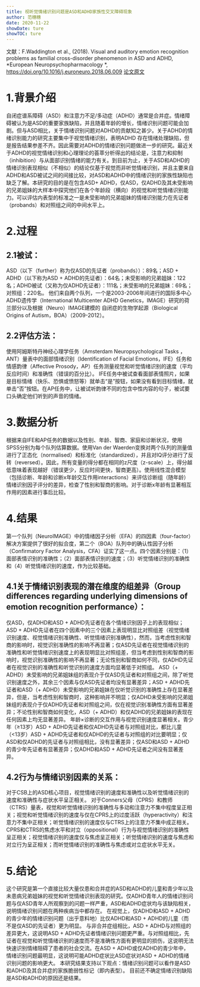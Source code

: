 ```yaml
---
title: 视听觉情绪识别问题是ASD和ADHD家族性交叉障碍现象
author: 范穗穗
date: 2020-11-22
showDate: ture
showTOC: ture
---
```

文献：F.Waddington et al., (2018). Visual and auditory emotion recognition problems as familial cross-disorder phenomenon in ASD and ADHD,  *European Neuropsychopharmacology *, https://doi.org/10.1016/j.euroneuro.2018.06.009
[论文原文](../Source_Files/2020-11-22-FSS2.pdf)
# 1.背景介绍
自闭症谱系障碍（ASD）和注意力不足/多动症（ADHD）通常是合并症。情绪障碍被认为是ASD的重要家族缺陷，并且随着年龄的增长，情绪识别问题可能会加剧。但与ASD相比，关于情绪识别问题对ADHD的贡献知之甚少。关于ADHD的情绪识别能力的研究主要集中于视觉情绪识别，表明ADHD 存在情绪处理缺陷，但是报告结果参差不齐。因此需要对ADHD的情绪识别问题做进一步的研究。最近关于ADHD的视觉情绪识别和心理理论的荟萃分析得出的结论是，注意力和抑制（inhibition）与从面部识别情绪的能力有关。到目前为止，关于ASD和ADHD的情绪识别表现相似（不相似）的结论仅基于视觉而非听觉情绪识别，并且主要来自ADHD和ASD被试之间的间接比较，对ASD和ADHD中的情绪识别的家族性缺陷也缺乏了解。本研究的目的是在包含ASD+ ADHD，仅ASD，仅ADHD及其未受影响的兄弟姐妹的大样本中探究他们在各个年龄段（横向）的视觉和听觉情绪识别能力。可以评估内表型的标准之一是未受影响的兄弟姐妹的情绪识别能力在先证者（probands）和对照组之间的中间水平上。
# 2.过程
## 2.1被试：
ASD（以下（further）称为仅ASD的先证者（probands））：89名；ASD + ADHD（以下称为ASD + ADHD的先证者）：64名；未受影响的兄弟姐妹：122名；ADHD被试（又称为仅ADHD先证者）：111名；未受影响的兄弟姐妹：69名；对照组：220名。
他们来自两个队列，一个是2003-2006年间进行的国际多中心ADHD遗传学（International Multicenter ADHD Genetics，IMAGE）研究的荷兰部分以及根据（Neuro）IMAGE建模的
自闭症的生物学起源（Biological Origins of Autism，BOA）（2009-2012）。
## 2.2评估方法：
使用阿姆斯特丹神经心理学任务（Amsterdam Neuropsychological Tasks ，ANT）量表中的面部情绪识别（Identification of Facial Emotions，IFE）任务和情感韵律（Affective Prosody，AP）任务测量视觉和听觉情绪识别的速度（平均反应时间）和准确性（错误的百分比）。
IFE任务中被试查看面部表情照片，如果是目标情绪（快乐、恐惧或愤怒等）就单击“是”按钮，如果没有看到目标情绪，就单击“否”按钮。在AP任务中，让被试听韵律不同的包含中性内容的句子，被试要口头确定他们听到的声音的情绪。
# 3.数据分析
根据来自IFE和AP任务的数据以及性别、年龄、智商、家庭和诊断状况，使用SPSS分别为每个队列估算数据。使用Van der Waerden变换对两个队列的测量值进行了正态化（normalised）和标准化（standardized），并且对IQ评分进行了反转（reversed）。因此，所有变量的得分都在相同的z尺度（z-scale）上，得分越低意味着表现越好（错误更少，反应时间更快，智商更高）。使用线性混合模型（包括诊断、年龄和诊断x年龄交互作用interactions）来评估诊断组（随年龄）情绪识别因子评分的差异，检查了性别和智商的影响。对于诊断x年龄有显著相互作用的因素进行事后比较。
# 4.结果
第一个队列（NeuroIMAGE）中的情绪因子分析（EFA）的四因素（four-factor）解决方案提供了很好的拟合度，第二个（BOA）队列中的确认性因子分析（Confirmatory Factor Analysis，CFA）证实了这一点。四个因素分别是：（1）面部表情识别的准确性；（2）面部表情识别的速度；（3）听觉情绪识别的准确性和（4）听觉情绪识别的速度，作为比较基础。
## 4.1关于情绪识别表现的潜在维度的组差异（Group differences regarding underlying dimensions of emotion recognition performance）：
仅ASD，仅ADHD和ASD + ADHD先证者在各个情绪识别因子上的表现相似；ASD + ADHD先证者在四个因素中的三个因素上表现明显比对照组差（视觉情绪识别速度、视觉情绪识别准确性、听觉情绪识别准确性），然而，当考虑性别和智商的影响时，视觉识别准确性的影响不再显著；仅ASD先证者在视觉情绪识别的准确性和听觉情绪识别速度上的表现明显比对照组差，但当考虑到性别和智商的影响时，视觉识别准确性的影响不再显著；无论性别和智商如何不同，仅ADHD先证者在视觉识别的准确性和听觉识别的速度方面均显著低于对照组。 
ASD（+ ADHD）未受影响的兄弟姐妹组的表现介于仅ASD先证者和对照组之间，除了听觉识别速度之外，其余三个因素与仅ASD先证者均没有显著差异；ASD + ADHD先证者和ASD（+ ADHD）未受影响的兄弟姐妹在仅听觉识别的准确性上存在显著差异，但是，当考虑性别和智商时，这种影响并不明显；仅ADHD未受影响的兄弟姐妹组的表现介于仅ADHD先证者和对照组之间，仅在视觉识别准确性方面有显著差异；不论性别和智商如何变化，ASD（+ ADHD）和仅ADHD的兄弟姐妹的表现在任何因素上均无显著差异。
年龄×诊断的交互作用与视觉识别速度显著相关。青少年（≥13岁）ASD + ADHD先证者和仅ADHD先证者与对照组对比，都比儿童（<13岁）ASD + ADHD先证者和仅ADHD的先证者与对照组的对比要明显；仅ASD和仅ADHD的先证者与对照组相比，没有显著差异；仅ASD和ASD + ADHD的青少年先证者有显著差异；仅ADHD和ASD + ADHD先证者之间没有显著差异。
## 4.2行为与情绪识别因素的关系：
对于CSB上的ASD核心项目，视觉情绪识别的速度和准确性以及听觉情绪识别的速度和准确性与症状水平呈正相关。
对于Conners父母（CPRS）和教师（CTRS）量表，视觉和听觉情绪识别的准确性与多动和注意力不集中程度呈正相关；视觉和听觉情绪识别的速度与仅在CPRS上的过度活跃（hyperactivity）和注意力不集中正相关；听觉情绪识别的速度仅与CTRS上的注意力不集中成正相关。
CPRS和CTRS的焦虑水平和对立（oppositional）行为与视觉情绪识别的准确性呈正相关；视觉情绪识别的速度仅与焦虑呈正相关；听觉情绪识别的速度与焦虑和对立行为呈正相关；而听觉情绪识别的准确性与焦虑或对立症状水平无关。
# 5.结论
这个研究是第一个直接比较大量仅患和合并症的ASD和ADHD的儿童和青少年以及未患病兄弟姐妹的视觉和听觉情绪识别表现的研究。仅ADHD青年人的情绪识别问题与仅ASD青年人所观察到的问题一样严重，ASD和ADHD症状均与该缺陷相关，说明情绪识别问题在两种疾病当中都存在。
在视觉上，仅ADHD和ASD + ADHD的青少年的情绪识别问题（出乎意料地）比仅ADHD和ASD + ADHD的儿童（而不是仅ASD的先证者）更为明显。
与非合并症组相比，ASD + ADHD与对照组的差异更大，这说明ASD + ADHD先证者情绪识别问题更严重。与对照组相比，先证者在视觉和听觉情绪识别的速度而不是准确性方面有更明显的损伤，这说明无法快速识别情绪阻碍了患者的社会交流。在ASD + ADHD或仅ADHD的青少年中，情绪识别问题最明显，这说明可能ADHD症状比ASD症状对ASD + ADHD的情绪识别问题的影响更大。
本研究结果支持以下观点：情绪识别问题可以看作是ASD和ADHD及其合并症的家族脆弱性标记（即内表型）。
目前还不确定情绪识别缺陷是ASD和ADHD的原因还是结果。
